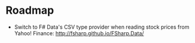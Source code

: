 # Roadmap

 * Switch to F# Data's CSV type provider when reading stock prices from Yahoo! Finance: http://fsharp.github.io/FSharp.Data/
